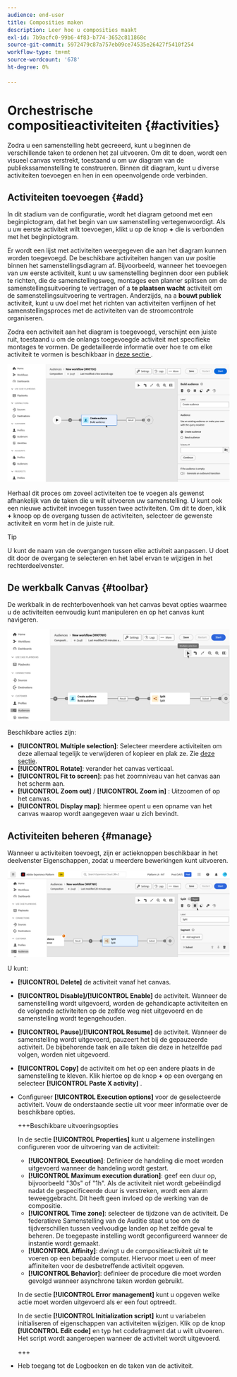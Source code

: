 ```yaml
---
audience: end-user
title: Composities maken
description: Leer hoe u composities maakt
exl-id: 7b9acfc0-99b6-4f83-b774-3652c811868c
source-git-commit: 5972479c87a757eb09ce74535e26427f5410f254
workflow-type: tm+mt
source-wordcount: '678'
ht-degree: 0%

---
```


# Orchestrische compositieactiviteiten {#activities}

Zodra u een samenstelling hebt gecreeerd, kunt u beginnen de verschillende taken te ordenen het zal uitvoeren. Om dit te doen, wordt een visueel canvas verstrekt, toestaand u om uw diagram van de publiekssamenstelling te construeren. Binnen dit diagram, kunt u diverse activiteiten toevoegen en hen in een opeenvolgende orde verbinden.

## Activiteiten toevoegen {#add}

In dit stadium van de configuratie, wordt het diagram getoond met een beginpictogram, dat het begin van uw samenstelling vertegenwoordigt. Als u uw eerste activiteit wilt toevoegen, klikt u op de knop **+** die is verbonden met het beginpictogram.

Er wordt een lijst met activiteiten weergegeven die aan het diagram kunnen worden toegevoegd. De beschikbare activiteiten hangen van uw positie binnen het samenstellingsdiagram af. Bijvoorbeeld, wanneer het toevoegen van uw eerste activiteit, kunt u uw samenstelling beginnen door een publiek te richten, die de samenstellingsweg, montages een planner splitsen om de samenstellingsuitvoering te vertragen of a **te plaatsen wacht** activiteit om de samenstellingsuitvoering te vertragen. Anderzijds, na a **bouwt publiek** activiteit, kunt u uw doel met het richten van activiteiten verfijnen of het samenstellingsproces met de activiteiten van de stroomcontrole organiseren.

Zodra een activiteit aan het diagram is toegevoegd, verschijnt een juiste ruit, toestaand u om de onlangs toegevoegde activiteit met specifieke montages te vormen. De gedetailleerde informatie over hoe te om elke activiteit te vormen is beschikbaar in [ deze sectie ](activities/about-activities.md).

![](assets/composition-create-add.png)

Herhaal dit proces om zoveel activiteiten toe te voegen als gewenst afhankelijk van de taken die u wilt uitvoeren uw samenstelling. U kunt ook een nieuwe activiteit invoegen tussen twee activiteiten. Om dit te doen, klik **+** knoop op de overgang tussen de activiteiten, selecteer de gewenste activiteit en vorm het in de juiste ruit.

>[!TIP]
>
>U kunt de naam van de overgangen tussen elke activiteit aanpassen. U doet dit door de overgang te selecteren en het label ervan te wijzigen in het rechterdeelvenster.

## De werkbalk Canvas {#toolbar}

De werkbalk in de rechterbovenhoek van het canvas bevat opties waarmee u de activiteiten eenvoudig kunt manipuleren en op het canvas kunt navigeren.

![](assets/canvas-toolbar.png)

Beschikbare acties zijn:

* **[!UICONTROL Multiple selection]**: Selecteer meerdere activiteiten om deze allemaal tegelijk te verwijderen of kopieer en plak ze. Zie [deze sectie](#copy).
* **[!UICONTROL Rotate]**: verander het canvas verticaal.
* **[!UICONTROL Fit to screen]**: pas het zoomniveau van het canvas aan het scherm aan.
* **[!UICONTROL Zoom out]** / **[!UICONTROL Zoom in]** : Uitzoomen of op het canvas.
* **[!UICONTROL Display map]**: hiermee opent u een opname van het canvas waarop wordt aangegeven waar u zich bevindt.

## Activiteiten beheren {#manage}

Wanneer u activiteiten toevoegt, zijn er actieknoppen beschikbaar in het deelvenster Eigenschappen, zodat u meerdere bewerkingen kunt uitvoeren.

![](assets/activity-actions.png)

U kunt:

* **[!UICONTROL Delete]** de activiteit vanaf het canvas.
* **[!UICONTROL Disable]/[!UICONTROL Enable]** de activiteit. Wanneer de samenstelling wordt uitgevoerd, worden de gehandicapte activiteiten en de volgende activiteiten op de zelfde weg niet uitgevoerd en de samenstelling wordt tegengehouden.
* **[!UICONTROL Pause]/[!UICONTROL Resume]** de activiteit. Wanneer de samenstelling wordt uitgevoerd, pauzeert het bij de gepauzeerde activiteit. De bijbehorende taak en alle taken die deze in hetzelfde pad volgen, worden niet uitgevoerd.
* **[!UICONTROL Copy]** de activiteit om het op een andere plaats in de samenstelling te kleven. Klik hiertoe op de knop **+** op een overgang en selecteer **[!UICONTROL Paste X activity]** . <!-- cannot copy multiple activities ? cannot paste in another composition?-->
* Configureer **[!UICONTROL Execution options]** voor de geselecteerde activiteit. Vouw de onderstaande sectie uit voor meer informatie over de beschikbare opties.

  +++Beschikbare uitvoeringsopties

  In de sectie **[!UICONTROL Properties]** kunt u algemene instellingen configureren voor de uitvoering van de activiteit:

   * **[!UICONTROL Execution]**: Definieer de handeling die moet worden uitgevoerd wanneer de handeling wordt gestart.
   * **[!UICONTROL Maximum execution duration]**: geef een duur op, bijvoorbeeld &quot;30s&quot; of &quot;1h&quot;. Als de activiteit niet wordt gebeëindigd nadat de gespecificeerde duur is verstreken, wordt een alarm teweeggebracht. Dit heeft geen invloed op de werking van de compositie.
   * **[!UICONTROL Time zone]**: selecteer de tijdzone van de activiteit. De federatieve Samenstelling van de Auditie staat u toe om de tijdverschillen tussen veelvoudige landen op het zelfde geval te beheren. De toegepaste instelling wordt geconfigureerd wanneer de instantie wordt gemaakt.
   * **[!UICONTROL Affinity]**: dwingt u de compositieactiviteit uit te voeren op een bepaalde computer. Hiervoor moet u een of meer affiniteiten voor de desbetreffende activiteit opgeven.
   * **[!UICONTROL Behavior]**: definieer de procedure die moet worden gevolgd wanneer asynchrone taken worden gebruikt.

  In de sectie **[!UICONTROL Error management]** kunt u opgeven welke actie moet worden uitgevoerd als er een fout optreedt.

  In de sectie **[!UICONTROL Initialization script]** kunt u variabelen initialiseren of eigenschappen van activiteiten wijzigen. Klik op de knop **[!UICONTROL Edit code]** en typ het codefragment dat u wilt uitvoeren. Het script wordt aangeroepen wanneer de activiteit wordt uitgevoerd.

  +++

* Heb toegang tot de Logboeken en de taken van de activiteit **&#x200B;**.
